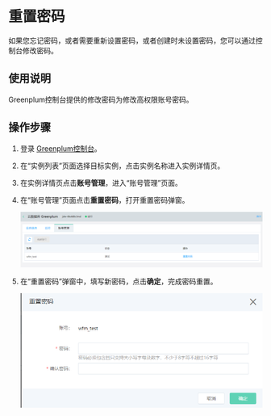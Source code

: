 # 重置密码

如果您忘记密码，或者需要重新设置密码，或者创建时未设置密码，您可以通过控制台修改密码。

## 使用说明

Greenplum控制台提供的修改密码为修改高权限账号密码。

## 操作步骤

1. 登录 [Greenplum控制台](http://jdw-console.jdcloud.com/list)。

2. 在“实例列表”页面选择目标实例，点击实例名称进入实例详情页。

3. 在实例详情页点击**账号管理**，进入“账号管理”页面。

4. 在“账号管理”页面点击**重置密码**，打开重置密码弹窗。

   ![1564651924279](../../../../../image/JCS-for-Greenplum/jdw-008.png)

5. 在“重置密码”弹窗中，填写新密码，点击**确定**，完成密码重置。

   ![1564651994969](../../../../../image/JCS-for-Greenplum/jdw-009.png)

